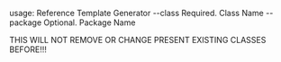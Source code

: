 

usage: Reference Template Generator
    --class <arg>     Required. Class Name
    --package <arg>   Optional. Package Name

THIS WILL NOT REMOVE OR CHANGE PRESENT EXISTING CLASSES BEFORE!!!